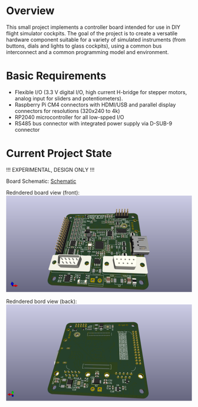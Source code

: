 # Overview
This small project implements a controller board intended for use in DIY flight simulator cockpits. The goal of the project is to create a versatile
hardware component suitable for a variety of simulated instruments (from buttons, dials and lights to glass cockpits), using a common bus 
interconnect and a common programming model and environment.

# Basic Requirements
- Flexible I/O (3.3 V digital I/O, high current H-bridge for stepper motors, analog input for sliders and potentiometers).
- Raspberry Pi CM4 connectors with HDMI/USB and parallel display connectors for resolutions (320x240 to 4k)
- RP2040 microcontroller for all low-spped I/O
- RS485 bus connector with integrated power supply via D-SUB-9 connector

# Current Project State
!!! EXPERIMENTAL, DESIGN ONLY !!!


Board Schematic:
[Schematic](/assets/FlightSimController-Schematics.pdf)

Redndered board view (front):
![Board-Front](/assets/FlightSimController-front.png)

Redndered bord view (back):
![Board-Back](/assets/FlightSimController-back.png)
